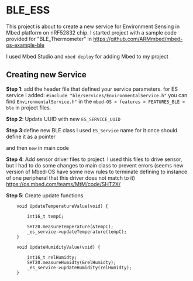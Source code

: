 # BLE_ESS

This project is about to create a new service for Environment Sensing in Mbed platform on nRF52832 chip. I started project with a sample code provided for "BLE_Thermometer" in https://github.com/ARMmbed/mbed-os-example-ble

I used Mbed Studio and `mbed deploy` for adding Mbed to my project

## Creating new Service

**Step 1**: add the header file that defined your service parameters. for ES service I added:
`#include "ble/services/EnvironmentalService.h"`
you can find `EnvironmentalService.h"` in the `mbed-OS > features > FEATURES_BLE > ble` in project files.

**Step 2**: Update UUID with new `ES_SERVICE_UUID`

**Step 3**:define new BLE class I used `ES_Service` name for it
once should define it as a pointer

and then `new` in main code

**Step 4**: Add sensor driver files to project. I used this files to drive sensor, but I had to do some changes to main class to prevent errors (seems new version of Mbed-OS have some new rules to terminate defining to instance of one peripheral that this driver does not match to it)
https://os.mbed.com/teams/MtM/code/SHT2X/


**Step 5**: Create update functions
```
    void UpdateTemperatureValue(void) {
        
        int16_t tempC;

        SHT20.measureTemperature(&tempC);
        _es_service->updateTemperature(tempC);
    }

    void UpdateHumidityValue(void) {
        
        int16_t relHumidty;
        SHT20.measureHumidty(&relHumidty);
        _es_service->updateHumidity(relHumidty);
    }



